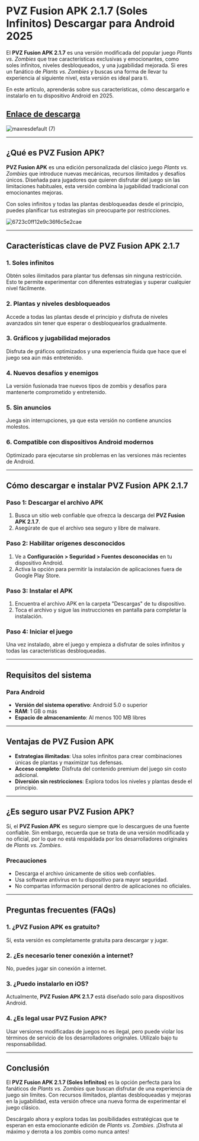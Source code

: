 # **PVZ Fusion APK 2.1.7 (Soles Infinitos) Descargar para Android 2025**  

El **PVZ Fusion APK 2.1.7** es una versión modificada del popular juego *Plants vs. Zombies* que trae características exclusivas y emocionantes, como soles infinitos, niveles desbloqueados, y una jugabilidad mejorada. Si eres un fanático de *Plants vs. Zombies* y buscas una forma de llevar tu experiencia al siguiente nivel, esta versión es ideal para ti.  

En este artículo, aprenderás sobre sus características, cómo descargarlo e instalarlo en tu dispositivo Android en 2025.  

## [Enlace de descarga](https://bom.so/ZxkyBR)

![maxresdefault (7)](https://github.com/user-attachments/assets/da071dc1-261e-476d-add0-539ee186f6db)

---

## **¿Qué es PVZ Fusion APK?**  

**PVZ Fusion APK** es una edición personalizada del clásico juego *Plants vs. Zombies* que introduce nuevas mecánicas, recursos ilimitados y desafíos únicos. Diseñada para jugadores que quieren disfrutar del juego sin las limitaciones habituales, esta versión combina la jugabilidad tradicional con emocionantes mejoras.  

Con soles infinitos y todas las plantas desbloqueadas desde el principio, puedes planificar tus estrategias sin preocuparte por restricciones.  

![6723c0ff12e9c36f6c5e2cae](https://github.com/user-attachments/assets/6f46958a-a62f-403f-9581-6b949aef3fc3)

---

## **Características clave de PVZ Fusion APK 2.1.7**  

### **1. Soles infinitos**  
Obtén soles ilimitados para plantar tus defensas sin ninguna restricción. Esto te permite experimentar con diferentes estrategias y superar cualquier nivel fácilmente.  

### **2. Plantas y niveles desbloqueados**  
Accede a todas las plantas desde el principio y disfruta de niveles avanzados sin tener que esperar o desbloquearlos gradualmente.  

### **3. Gráficos y jugabilidad mejorados**  
Disfruta de gráficos optimizados y una experiencia fluida que hace que el juego sea aún más entretenido.  

### **4. Nuevos desafíos y enemigos**  
La versión fusionada trae nuevos tipos de zombis y desafíos para mantenerte comprometido y entretenido.  

### **5. Sin anuncios**  
Juega sin interrupciones, ya que esta versión no contiene anuncios molestos.  

### **6. Compatible con dispositivos Android modernos**  
Optimizado para ejecutarse sin problemas en las versiones más recientes de Android.  

---

## **Cómo descargar e instalar PVZ Fusion APK 2.1.7**  

### **Paso 1: Descargar el archivo APK**  
1. Busca un sitio web confiable que ofrezca la descarga del **PVZ Fusion APK 2.1.7**.  
2. Asegúrate de que el archivo sea seguro y libre de malware.  

### **Paso 2: Habilitar orígenes desconocidos**  
1. Ve a **Configuración > Seguridad > Fuentes desconocidas** en tu dispositivo Android.  
2. Activa la opción para permitir la instalación de aplicaciones fuera de Google Play Store.  

### **Paso 3: Instalar el APK**  
1. Encuentra el archivo APK en la carpeta "Descargas" de tu dispositivo.  
2. Toca el archivo y sigue las instrucciones en pantalla para completar la instalación.  

### **Paso 4: Iniciar el juego**  
Una vez instalado, abre el juego y empieza a disfrutar de soles infinitos y todas las características desbloqueadas.  

---

## **Requisitos del sistema**  

### **Para Android**  
- **Versión del sistema operativo**: Android 5.0 o superior  
- **RAM**: 1 GB o más  
- **Espacio de almacenamiento**: Al menos 100 MB libres  

---

## **Ventajas de PVZ Fusion APK**  

- **Estrategias ilimitadas**: Usa soles infinitos para crear combinaciones únicas de plantas y maximizar tus defensas.  
- **Acceso completo**: Disfruta del contenido premium del juego sin costo adicional.  
- **Diversión sin restricciones**: Explora todos los niveles y plantas desde el principio.  

---

## **¿Es seguro usar PVZ Fusion APK?**  

Sí, el **PVZ Fusion APK** es seguro siempre que lo descargues de una fuente confiable. Sin embargo, recuerda que se trata de una versión modificada y no oficial, por lo que no está respaldada por los desarrolladores originales de *Plants vs. Zombies*.  

### **Precauciones**  
- Descarga el archivo únicamente de sitios web confiables.  
- Usa software antivirus en tu dispositivo para mayor seguridad.  
- No compartas información personal dentro de aplicaciones no oficiales.  

---

## **Preguntas frecuentes (FAQs)**  

### **1. ¿PVZ Fusion APK es gratuito?**  
Sí, esta versión es completamente gratuita para descargar y jugar.  

### **2. ¿Es necesario tener conexión a internet?**  
No, puedes jugar sin conexión a internet.  

### **3. ¿Puedo instalarlo en iOS?**  
Actualmente, **PVZ Fusion APK 2.1.7** está diseñado solo para dispositivos Android.  

### **4. ¿Es legal usar PVZ Fusion APK?**  
Usar versiones modificadas de juegos no es ilegal, pero puede violar los términos de servicio de los desarrolladores originales. Utilízalo bajo tu responsabilidad.  

---

## **Conclusión**  

El **PVZ Fusion APK 2.1.7 (Soles Infinitos)** es la opción perfecta para los fanáticos de *Plants vs. Zombies* que buscan disfrutar de una experiencia de juego sin límites. Con recursos ilimitados, plantas desbloqueadas y mejoras en la jugabilidad, esta versión ofrece una nueva forma de experimentar el juego clásico.  

Descárgalo ahora y explora todas las posibilidades estratégicas que te esperan en esta emocionante edición de *Plants vs. Zombies*. ¡Disfruta al máximo y derrota a los zombis como nunca antes!  
